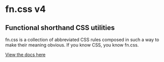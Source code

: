 # fn.css v4

## Functional shorthand CSS utilities

fn.css is a collection of abbreviated CSS rules composed in such a way to make their meaning obvious. If you know CSS, you know fn.css.

[View the docs here](https://github.com/jackmered/fn.css/wiki/01.-Introduction)
